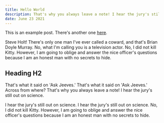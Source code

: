 ```yaml
---
title: Hello World
description: That's why you always leave a note! I hear the jury's still out on science. Did you enjoy your meal, Mom? You drank it fast enough. I'm half machine. I'm a monster. We just call it a sausage.
date: June 23 2021
---
```


This is an example post. There's another one [here](/blogs/example-post).

Steve Holt! There's only one man I've ever called a coward, and that's Brian Doyle Murray. No, what I'm calling you is a television actor. No, I did not kill Kitty. However, I am going to oblige and answer the nice officer's questions because I am an honest man with no secrets to hide.

## Heading H2

That's what it said on 'Ask Jeeves.' That's what it said on 'Ask Jeeves.' Across from where? That's why you always leave a note! I hear the jury's still out on science.

I hear the jury's still out on science. I hear the jury's still out on science. No, I did not kill Kitty. However, I am going to oblige and answer the nice officer's questions because I am an honest man with no secrets to hide.
